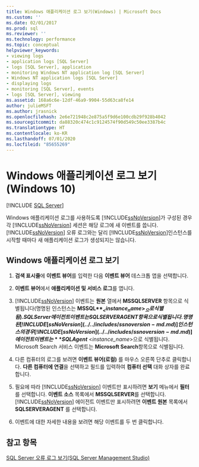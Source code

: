```yaml
---
title: Windows 애플리케이션 로그 보기(Windows) | Microsoft Docs
ms.custom: ''
ms.date: 02/01/2017
ms.prod: sql
ms.reviewer: ''
ms.technology: performance
ms.topic: conceptual
helpviewer_keywords:
- viewing logs
- application logs [SQL Server]
- logs [SQL Server], application
- monitoring Windows NT application log [SQL Server]
- Windows NT application logs [SQL Server]
- displaying logs
- monitoring [SQL Server], events
- logs [SQL Server], viewing
ms.assetid: 168a6c6e-12df-46a9-9904-55d63ca8fe14
author: julieMSFT
ms.author: jrasnick
ms.openlocfilehash: 2e6e721948c2e875a5f9d6e100cdb29f928b4042
ms.sourcegitcommit: da88320c474c1c9124574f90d549c50ee3387b4c
ms.translationtype: HT
ms.contentlocale: ko-KR
ms.lasthandoff: 07/01/2020
ms.locfileid: "85655269"
---
```

# <a name="view-the-windows-application-log-windows-10"></a>Windows 애플리케이션 로그 보기(Windows 10)
 [!INCLUDE [SQL Server](../../includes/applies-to-version/sqlserver.md)]

  Windows 애플리케이션 로그를 사용하도록 [!INCLUDE[ssNoVersion](../../includes/ssnoversion-md.md)]가 구성된 경우 각 [!INCLUDE[ssNoVersion](../../includes/ssnoversion-md.md)] 세션은 해당 로그에 새 이벤트를 씁니다. [!INCLUDE[ssNoVersion](../../includes/ssnoversion-md.md)] 오류 로그와는 달리 [!INCLUDE[ssNoVersion](../../includes/ssnoversion-md.md)]인스턴스를 시작할 때마다 새 애플리케이션 로그가 생성되지는 않습니다.  
  
## <a name="view-the-windows-application-log"></a>Windows 애플리케이션 로그 보기  
  
1. **검색 표시줄**에 **이벤트 뷰어**를 입력한 다음 **이벤트 뷰어** 데스크톱 앱을 선택합니다.
  
2. **이벤트 뷰어**에서 **애플리케이션 및 서비스 로그**를 엽니다.

3. [!INCLUDE[ssNoVersion](../../includes/ssnoversion-md.md)] 이벤트는 **원본** 열에서 **MSSQLSERVER** 항목으로 식별됩니다(명명된 인스턴스는 **MSSQL$** _<instance_name>_ 으로 식별됨). SQL Server 에이전트 이벤트는 SQLSERVERAGENT 항목으로 식별됩니다. 명명된 [!INCLUDE[ssNoVersion](../../includes/ssnoversion-md.md)] 인스턴스의 경우 [!INCLUDE[ssNoVersion](../../includes/ssnoversion-md.md)] 에이전트 이벤트는 **SQLAgent$** \<*instance_name*>으로 식별됩니다. Microsoft Search 서비스 이벤트는 **Microsoft Search**항목으로 식별됩니다.  
  
4. 다른 컴퓨터의 로그를 보려면 **이벤트 뷰어(로컬)** 를 마우스 오른쪽 단추로 클릭합니다. **다른 컴퓨터에 연결**을 선택하고 필드를 입력하여 **컴퓨터 선택** 대화 상자를 완료합니다.  
  
5. 필요에 따라 [!INCLUDE[ssNoVersion](../../includes/ssnoversion-md.md)] 이벤트만 표시하려면 **보기** 메뉴에서 **필터**를 선택합니다. **이벤트 소스** 목록에서 **MSSQLSERVER**를 선택합니다. [!INCLUDE[ssNoVersion](../../includes/ssnoversion-md.md)] 에이전트 이벤트만 표시하려면 **이벤트 원본** 목록에서 **SQLSERVERAGENT** 를 선택합니다.  
  
6. 이벤트에 대한 자세한 내용을 보려면 해당 이벤트를 두 번 클릭합니다.  
  
## <a name="see-also"></a>참고 항목  
 [SQL Server 오류 로그 보기&#40;SQL Server Management Studio&#41;](../../relational-databases/performance/view-the-sql-server-error-log-sql-server-management-studio.md)  
  
  

